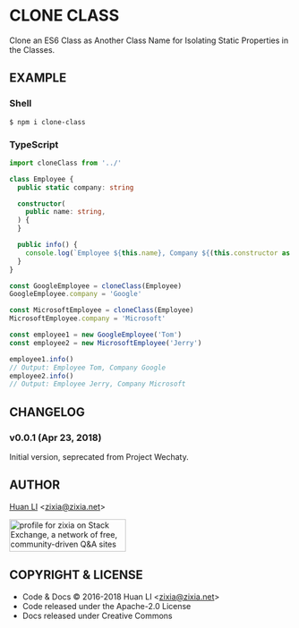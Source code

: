 # CLONE CLASS

Clone an ES6 Class as Another Class Name for Isolating Static Properties in the Classes.

## EXAMPLE

### Shell

```shell
$ npm i clone-class
```

### TypeScript

```ts
import cloneClass from '../'

class Employee {
  public static company: string

  constructor(
    public name: string,
  ) {
  }

  public info() {
    console.log(`Employee ${this.name}, Company ${(this.constructor as any).company}`)
  }
}

const GoogleEmployee = cloneClass(Employee)
GoogleEmployee.company = 'Google'

const MicrosoftEmployee = cloneClass(Employee)
MicrosoftEmployee.company = 'Microsoft'

const employee1 = new GoogleEmployee('Tom')
const employee2 = new MicrosoftEmployee('Jerry')

employee1.info()
// Output: Employee Tom, Company Google
employee2.info()
// Output: Employee Jerry, Company Microsoft
```

## CHANGELOG

### v0.0.1 (Apr 23, 2018)

Initial version, seprecated from Project Wechaty.

## AUTHOR

[Huan LI](http://linkedin.com/in/zixia) \<zixia@zixia.net\>

<a href="https://stackexchange.com/users/265499">
  <img src="https://stackexchange.com/users/flair/265499.png" width="208" height="58" alt="profile for zixia on Stack Exchange, a network of free, community-driven Q&amp;A sites" title="profile for zixia on Stack Exchange, a network of free, community-driven Q&amp;A sites">
</a>

## COPYRIGHT & LICENSE

* Code & Docs © 2016-2018 Huan LI \<zixia@zixia.net\>
* Code released under the Apache-2.0 License
* Docs released under Creative Commons

[downloads-image]: http://img.shields.io/npm/dm/wechaty.svg?style=flat-square
[downloads-url]: https://npmjs.org/package/wechaty
